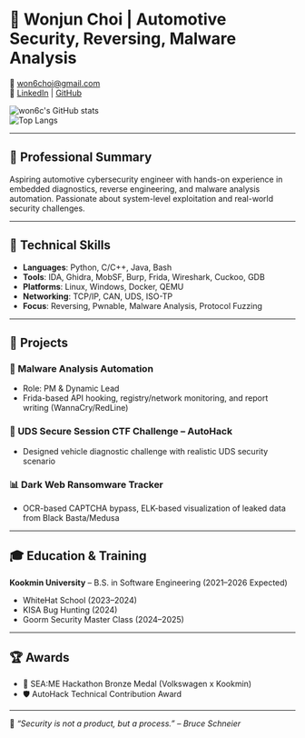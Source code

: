 # 🚀 Wonjun Choi | Automotive Security, Reversing, Malware Analysis

📧 won6choi@gmail.com  
🔗 [LinkedIn](https://linkedin.com/in/astradian) | [GitHub](https://github.com/won6c)

![won6c's GitHub stats](https://github-readme-stats.vercel.app/api?username=won6c&show_icons=true&theme=radical)  
![Top Langs](https://github-readme-stats.vercel.app/api/top-langs/?username=won6c&layout=compact)

---

## 💼 Professional Summary
Aspiring automotive cybersecurity engineer with hands-on experience in embedded diagnostics, reverse engineering, and malware analysis automation. Passionate about system-level exploitation and real-world security challenges.

---

## 🔧 Technical Skills
- **Languages**: Python, C/C++, Java, Bash  
- **Tools**: IDA, Ghidra, MobSF, Burp, Frida, Wireshark, Cuckoo, GDB  
- **Platforms**: Linux, Windows, Docker, QEMU  
- **Networking**: TCP/IP, CAN, UDS, ISO-TP  
- **Focus**: Reversing, Pwnable, Malware Analysis, Protocol Fuzzing

---

## 🧪 Projects

### 🔐 Malware Analysis Automation
- Role: PM & Dynamic Lead  
- Frida-based API hooking, registry/network monitoring, and report writing (WannaCry/RedLine)

### 🚗 UDS Secure Session CTF Challenge – AutoHack
- Designed vehicle diagnostic challenge with realistic UDS security scenario

### 📊 Dark Web Ransomware Tracker
- OCR-based CAPTCHA bypass, ELK-based visualization of leaked data from Black Basta/Medusa

---

## 🎓 Education & Training
**Kookmin University** – B.S. in Software Engineering (2021–2026 Expected)  
- WhiteHat School (2023–2024)  
- KISA Bug Hunting (2024)  
- Goorm Security Master Class (2024–2025)

---

## 🏆 Awards
- 🥉 SEA:ME Hackathon Bronze Medal (Volkswagen x Kookmin)  
- 🛡️ AutoHack Technical Contribution Award

---

📌 _“Security is not a product, but a process.” – Bruce Schneier_
